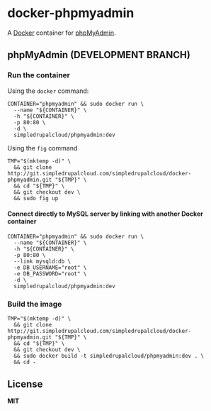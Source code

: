 # docker-phpmyadmin

A [Docker](https://docker.com/) container for [phpMyAdmin](http://www.phpmyadmin.net/home_page/).

## phpMyAdmin (DEVELOPMENT BRANCH)

### Run the container

Using the `docker` command:

    CONTAINER="phpmyadmin" && sudo docker run \
      --name "${CONTAINER}" \
      -h "${CONTAINER}" \
      -p 80:80 \
      -d \
      simpledrupalcloud/phpmyadmin:dev
      
Using the `fig` command

    TMP="$(mktemp -d)" \
      && git clone http://git.simpledrupalcloud.com/simpledrupalcloud/docker-phpmyadmin.git "${TMP}" \
      && cd "${TMP}" \
      && git checkout dev \
      && sudo fig up

#### Connect directly to MySQL server by linking with another Docker container

    CONTAINER="phpmyadmin" && sudo docker run \
      --name "${CONTAINER}" \
      -h "${CONTAINER}" \
      -p 80:80 \
      --link mysqld:db \
      -e DB_USERNAME="root" \
      -e DB_PASSWORD="root" \
      -d \
      simpledrupalcloud/phpmyadmin:dev

### Build the image

    TMP="$(mktemp -d)" \
      && git clone http://git.simpledrupalcloud.com/simpledrupalcloud/docker-phpmyadmin.git "${TMP}" \
      && cd "${TMP}" \
      && git checkout dev \
      && sudo docker build -t simpledrupalcloud/phpmyadmin:dev . \
      && cd -

## License

**MIT**

